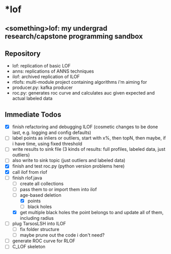 # \*lof
\<something\>lof: my undergrad research/capstone programming sandbox
----------------
## Repository
- lof: replication of basic LOF
- anns: replications of ANNS techniques
- ilof: archived replication of ILOF
- rtlofs: multi-module project containing algorithms i'm aiming for
- producer.py: kafka producer
- roc.py: generates roc curve and calculates auc given expected and actual labeled data

## Immediate Todos

- [x] finish refactoring and debugging ILOF (cosmetic changes to be done last, e.g. logging and config defaults)
- [ ] label points as inliers or outliers, start with x%, then topN, then maybe, if i have time, using fixed threshold
- [ ] write results to sink file (3 kinds of results: full profiles, labeled data, just outliers)
- [ ] also write to sink topic (just outliers and labeled data)
- [x] finish and test roc.py (python version problems here)
- [x] call ilof from rlof
- [ ] finish rlof.java
    - [ ] create all collections
    - [ ] pass them to or import them into ilof
    - [ ] age-based deletion
        - [x] points
        - [ ] black holes
    - [x] get multiple black holes the point belongs to and update all of them, including radius
- [ ] plug TarsosLSH into ILOF
    - [ ] fix folder structure
    - [ ] maybe prune out the code i don't need?
- [ ] generate ROC curve for RLOF
- [ ] C_LOF skeleton